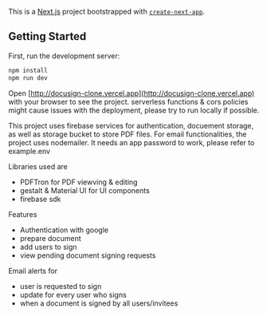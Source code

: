 This is a [Next.js](https://nextjs.org/) project bootstrapped with [`create-next-app`](https://github.com/vercel/next.js/tree/canary/packages/create-next-app).

## Getting Started

First, run the development server:

```bash
npm install
npm run dev
```

Open [http://docusign-clone.vercel.app](http://docusign-clone.vercel.app) with your browser to see the project.
serverless functions & cors policies might cause issues with the deployment, please try to run locally if possible.

This project uses firebase services for authentication, docuement storage, as well as storage bucket to store PDF files.
For email functionalities, the project uses nodemailer. It needs an app password to work, please refer to example.env

Libraries used are

- PDFTron for PDF viewving & editing
- gestalt & Material UI for UI components
- firebase sdk

Features

- Authentication with google
- prepare document
- add users to sign
- view pending document signing requests

Email alerts for

- user is requested to sign
- update for every user who signs
- when a document is signed by all users/invitees
